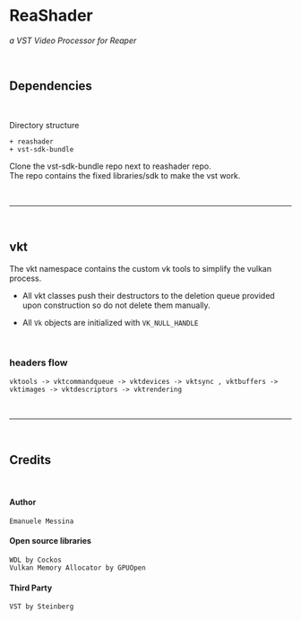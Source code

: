 # ReaShader

_a VST Video Processor for Reaper_

<br>

## Dependencies

<br>

Directory structure

```
+ reashader
+ vst-sdk-bundle
```

Clone the vst-sdk-bundle repo next to reashader repo.
<br>
The repo contains the fixed libraries/sdk to make the vst work.


<br>

---

<br>



## vkt

The vkt namespace contains the custom vk tools to simplify the vulkan process.
<br>
- All vkt classes push their destructors to the deletion queue provided upon construction so do not delete them manually.

- All `Vk` objects are initialized with `VK_NULL_HANDLE`

<br>

### headers flow

`vktools -> vktcommandqueue -> vktdevices -> vktsync , vktbuffers -> vktimages -> vktdescriptors -> vktrendering`


<br>

---

<br>

## Credits

<br>

#### Author
    
    Emanuele Messina

#### Open source libraries

    WDL by Cockos
    Vulkan Memory Allocator by GPUOpen

#### Third Party 

    VST by Steinberg
